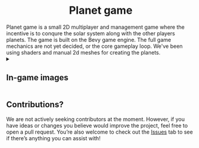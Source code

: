 <h1 align="center">Planet game</h1> 
Planet game is a small 2D multiplayer and management game where the incentive is to conqure the solar system along with the other players planets. The game is built on the Bevy game engine. The full game mechanics are not yet decided, or the core gameplay loop. We've been using shaders and manual 2d meshes for creating the planets.

<details>
<summary><h2>In-game images </h2></summary>
  
  ![bild](https://github.com/user-attachments/assets/39bf7c0e-0775-4c93-8f64-abb55aaffc3c)
![bild](https://github.com/user-attachments/assets/3cad211d-3f1e-4db4-9893-93c10867fe8c)
</details>

## Contributions?
We are not actively seeking contributors at the moment. However, if you have ideas or changes you believe would improve the project, feel free to open a pull request. You’re also welcome to check out the [Issues](#issues) tab to see if there’s anything you can assist with!

